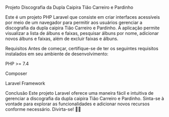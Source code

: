 Projeto Discografia da Dupla Caipira Tião Carreiro e Pardinho

Este é um projeto PHP Laravel que consiste em criar interfaces acessíveis por meio de um navegador para permitir aos usuários gerenciar a discografia da dupla caipira Tião Carreiro e Pardinho. A aplicação permite visualizar a lista de álbuns e faixas, pesquisar álbuns por nome, adicionar novos álbuns e faixas, além de excluir faixas e álbuns.

Requisitos
Antes de começar, certifique-se de ter os seguintes requisitos instalados em seu ambiente de desenvolvimento:

PHP >= 7.4

Composer

Laravel Framework

Conclusão
Este projeto Laravel oferece uma maneira fácil e intuitiva de gerenciar a discografia da dupla caipira Tião Carreiro e Pardinho. Sinta-se à vontade para explorar as funcionalidades e adicionar novos recursos conforme necessário. Divirta-se! 🎵🤠
